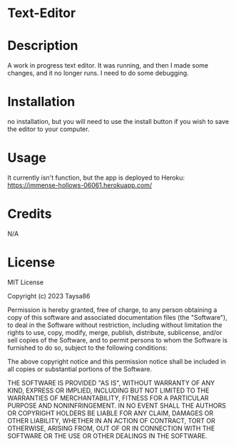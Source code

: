 # Text-Editor

# Description
A work in progress text editor. It was running, and then I made some changes, and it no longer runs.
I need to do some debugging.

# Installation
no installation, but you will need to use the install button if you wish to save the editor to your computer.

# Usage
It currently isn't function, but the app is deployed to Heroku: https://immense-hollows-06061.herokuapp.com/

# Credits
N/A

# License
MIT License

Copyright (c) 2023 Taysa86

Permission is hereby granted, free of charge, to any person obtaining a copy
of this software and associated documentation files (the "Software"), to deal
in the Software without restriction, including without limitation the rights
to use, copy, modify, merge, publish, distribute, sublicense, and/or sell
copies of the Software, and to permit persons to whom the Software is
furnished to do so, subject to the following conditions:

The above copyright notice and this permission notice shall be included in all
copies or substantial portions of the Software.

THE SOFTWARE IS PROVIDED "AS IS", WITHOUT WARRANTY OF ANY KIND, EXPRESS OR
IMPLIED, INCLUDING BUT NOT LIMITED TO THE WARRANTIES OF MERCHANTABILITY,
FITNESS FOR A PARTICULAR PURPOSE AND NONINFRINGEMENT. IN NO EVENT SHALL THE
AUTHORS OR COPYRIGHT HOLDERS BE LIABLE FOR ANY CLAIM, DAMAGES OR OTHER
LIABILITY, WHETHER IN AN ACTION OF CONTRACT, TORT OR OTHERWISE, ARISING FROM,
OUT OF OR IN CONNECTION WITH THE SOFTWARE OR THE USE OR OTHER DEALINGS IN THE
SOFTWARE.
